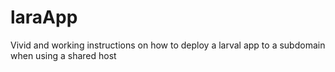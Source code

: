 # laraApp
Vivid and working instructions on how to deploy a larval app to a subdomain when using a shared host
